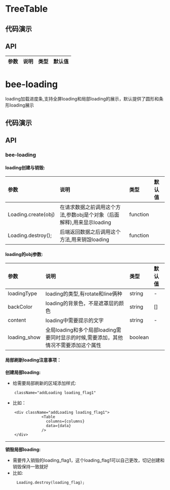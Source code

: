 # TreeTable
## 代码演示
## API
|参数|说明|类型|默认值|
|:---|:-----|:----|:------|



# bee-loading
loading加载进度条,支持全屏loading和局部loading的展示，默认提供了圆形和条形loading展示
## 代码演示
## API
### bee-loading


#### loading创建与销毁:
|参数|说明|类型|默认值|
|:---|:-----|:----|:------|
| Loading.create(obj)| 在请求数据之前调用这个方法,参数obj是个对象（后面解释),用来显示loading|function|
| Loading.destroy();| 后端返回数据之后调用这个方法,用来销毁loading|function|
#### loading的obj参数: 
|参数|说明|类型|默认值|
|:---|:-----|:----|:------|
|loadingType|loading的类型,有rotate和line俩种|string|-|
|backColor|loading的背景色，不是遮罩层的颜色|string|[]|
|content|loading中需要提示的文字|string|-|
|loading_show| 全局loading和多个局部loading需要同时显示的时候,需要添加，其他情况不需要添加这个属性|boolean||
#### 局部刷新loading注意事项：
**创建局部loading:**
- 给需要局部刷新的区域添加样式:
```
    className="addLoading loading_flag1"
```


- 比如：
```
    <div className="addLoading loading_flag1">
                <Table
                  columns={columns}
                  data={data}
                />
    </div>
```
---
**销毁局部loading:**
- 需要传入销毁的loading_flag1，这个loading_flag1可以自己更改，切记创建和销毁保持一致就好
- 比如:
```
     Loading.destroy(loading_flag);
```




